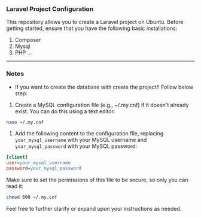 ### Laravel Project Configuration
This repository allows you to create a Laravel project on Ubuntu. Before getting started, ensure that you have the following basic installations:
1. Composer
1. Mysql
1. PHP
...
---
### Notes
- If you want to create the database with create the project!! Follow below step:
1. Create a MySQL configuration file (e.g., ~/.my.cnf) if it doesn't already exist. You can do this using a text editor:
```bash
nano ~/.my.cnf
```
1. Add the following content to the configuration file, replacing `your_mysql_username` with your MySQL username and `your_mysql_password` with your MySQL password:
```ini
[client]
user=your_mysql_username
password=your_mysql_password
```
Make sure to set the permissions of this file to be secure, so only you can read it:
```bash
chmod 600 ~/.my.cnf
```

Feel free to further clarify or expand upon your instructions as needed.
